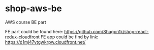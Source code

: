 # shop-aws-be
AWS course BE part

FE part could be found here: https://github.com/Shagon1k/shop-react-redux-cloudfront
FE app could be find by link: https://d1mj47vtgwkrpw.cloudfront.net/
